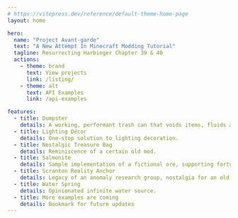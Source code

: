 ```yaml
---
# https://vitepress.dev/reference/default-theme-home-page
layout: home

hero:
  name: "Project Avant-garde"
  text: "A New Attempt In Minecraft Modding Tutorial"
  tagline: Resurrecting Harbinger Chapter 39 & 40
  actions:
    - theme: brand
      text: View projects
      link: /listing/
    - theme: alt
      text: API Examples
      link: /api-examples

features:
  - title: Dumpster
    details: A working, performant trash can that voids items, fluids and energy.
  - title: Lighting Décor
    details: One-stop solution to lighting decoration.
  - title: Nostalgic Treasure Bag
    details: Reminiscence of a certain old mod.
  - title: Salmonite
    details: Sample implementation of a fictional ore, supporting fortune and silk touch.
  - title: Scranton Reality Anchor
    details: Legacy of an anomaly research group, nostalgia for an old mod. Also a functional chunk loader.
  - title: Water Spring
    details: Opinionated infinite water source.
  - title: More examples are coming
    details: Bookmark for future updates
---
```


